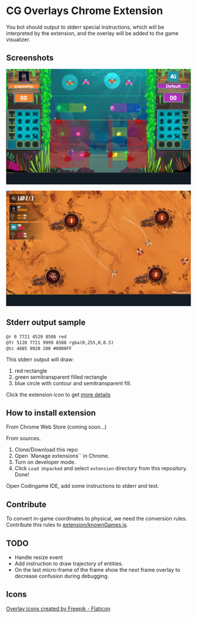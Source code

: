 # CG Overlays Chrome Extension

You bot should output to stderr special instructions, which will be interpreted by the extension,
and the overlay will be added to the game visualizer.

## Screenshots

![screenshot](screenshot.png)

![screenshot2](screenshot2.png)

## Stderr output sample

```
@r 0 7721 4529 8508 red
@fr 5120 7721 9999 8508 rgba(0,255,0,0.5)
@tc 4885 9920 200 #0000FF
```

This stderr output will draw:
1. red rectangle
2. green semitransparent filled rectangle
3. blue circle with contour and semitransparent fill.

Click the extension icon to get [more details](extension/help.html)

## How to install extension

From Chrome Web Store (coming soon...)

From sources.

1. Clone/Download this repo
2. Open `Manage extensions`` in Chrome.
3. Turn on developer mode.
4. Click `Load Unpacked` and select `extension` directory from this repository.
Done!

Open Codingame IDE, add some instructions to stderr and test.

## Contribute

To convert in-game coordinates to physical, we need the conversion rules.
Contribute this rules to [extension/knownGames.js](extension/knownGames.js).

## TODO

* Handle resize event
* Add instruction to draw trajectory of entities.  
* On the last micro-frame of the frame show the next frame overlay to decrease confusion during debugging.

## Icons

[Overlay icons created by Freepik - Flaticon](https://www.flaticon.com/free-icons/overlay)
